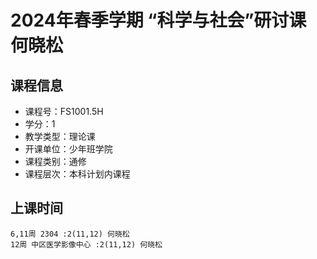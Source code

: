 # 2024年春季学期 “科学与社会”研讨课 何晓松






## 课程信息

- 课程号：FS1001.5H
- 学分：1
- 教学类型：理论课
- 开课单位：少年班学院
- 课程类别：通修
- 课程层次：本科计划内课程

## 上课时间

```
6,11周 2304 :2(11,12) 何晓松
12周 中区医学影像中心 :2(11,12) 何晓松
```

